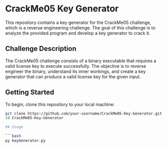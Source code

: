 # CrackMe05 Key Generator

This repository contains a key generator for the CrackMe05 challenge, which is a reverse engineering challenge. The goal of this challenge is to analyze the provided program and develop a key generator to crack it.

## Challenge Description

The CrackMe05 challenge consists of a binary executable that requires a valid license key to execute successfully. The objective is to reverse engineer the binary, understand its inner workings, and create a key generator that can produce a valid license key for the given input.

## Getting Started

To begin, clone this repository to your local machine:

```bash
git clone https://github.com/your-username/CrackMe05-Key-Generator.git
cd CrackMe05-Key-Generator

## Usage

```bash
py keyGenerator.py

